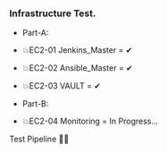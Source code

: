 ### Infrastructure Test.

- Part-A:

- 💥EC2-01 Jenkins_Master = ✔
- 💥EC2-02 Ansible_Master = ✔
- 💥EC2-03 VAULT = ✔

- Part-B: 

- 💥EC2-04 Monitoring = In Progress...

Test Pipeline 💢💢
